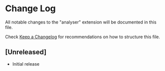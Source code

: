 # Change Log

All notable changes to the "analyser" extension will be documented in this file.

Check [Keep a Changelog](http://keepachangelog.com/) for recommendations on how to structure this file.

## [Unreleased]

- Initial release